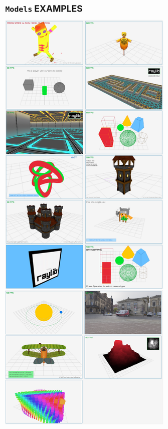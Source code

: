 
# `Models` EXAMPLES

![Examples Part 1](./examples-models-1.png)
![Examples Part 2](./examples-models-2.png)